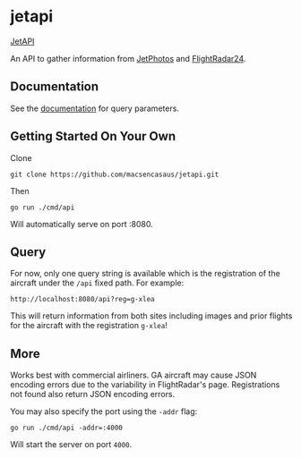# jetapi
[JetAPI](http://www.jetapi.xyz)

An API to gather information from [JetPhotos](https://www.JetPhotos.com) and [FlightRadar24](https://www.FlightRadar24.com).

## Documentation
See the [documentation](http://www.jetapi.xyz/documentation) for query parameters.

## Getting Started On Your Own
Clone 
```
git clone https://github.com/macsencasaus/jetapi.git
```
Then
```
go run ./cmd/api
```
Will automatically serve on port :8080.

## Query
For now, only one query string is available which is the registration of the aircraft under the `/api` fixed path.
For example:
```
http://localhost:8080/api?reg=g-xlea
```
This will return information from both sites including images and prior flights for the aircraft with the registration `g-xlea`!

## More
Works best with commercial airliners. GA aircraft may cause JSON encoding errors due to the variability in FlightRadar's page. Registrations not found also return JSON encoding errors.

You may also specify the port using the `-addr` flag:
```
go run ./cmd/api -addr=:4000
```
Will start the server on port `4000`. 
